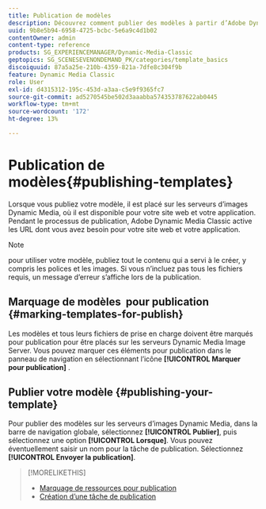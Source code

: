 ```yaml
---
title: Publication de modèles
description: Découvrez comment publier des modèles à partir d’Adobe Dynamic Media Classic.
uuid: 9b8e5b94-6958-4725-bcbc-5e6a9c4d1b02
contentOwner: admin
content-type: reference
products: SG_EXPERIENCEMANAGER/Dynamic-Media-Classic
geptopics: SG_SCENESEVENONDEMAND_PK/categories/template_basics
discoiquuid: 87a5a25e-210b-4359-821a-7dfe8c304f9b
feature: Dynamic Media Classic
role: User
exl-id: d4315312-195c-453d-a3aa-c5e9f9365fc7
source-git-commit: ad5270545be502d3aaabba574353787622ab0445
workflow-type: tm+mt
source-wordcount: '172'
ht-degree: 13%

---
```


# Publication de modèles{#publishing-templates}

Lorsque vous publiez votre modèle, il est placé sur les serveurs d’images Dynamic Media, où il est disponible pour votre site web et votre application. Pendant le processus de publication, Adobe Dynamic Media Classic active les URL dont vous avez besoin pour votre site web et votre application.

>[!NOTE]
>
>pour utiliser votre modèle, publiez tout le contenu qui a servi à le créer, y compris les polices et les images. Si vous n’incluez pas tous les fichiers requis, un message d’erreur s’affiche lors de la publication.

## Marquage de modèles  pour publication {#marking-templates-for-publish}

Les modèles et tous leurs fichiers de prise en charge doivent être marqués pour publication pour être placés sur les serveurs Dynamic Media Image Server. Vous pouvez marquer ces éléments pour publication dans le panneau de navigation en sélectionnant l’icône **[!UICONTROL Marquer pour publication]** .

## Publier votre modèle {#publishing-your-template}

Pour publier des modèles sur les serveurs d’images Dynamic Media, dans la barre de navigation globale, sélectionnez **[!UICONTROL Publier]**, puis sélectionnez une option **[!UICONTROL Lorsque]**. Vous pouvez éventuellement saisir un nom pour la tâche de publication. Sélectionnez **[!UICONTROL Envoyer la publication]**.

>[!MORELIKETHIS]
>
>* [Marquage de ressources pour publication](publishing-files.md#publish_after_uploading)
>* [Création d’une tâche de publication](publishing-files.md#creating_a_publish_job)

